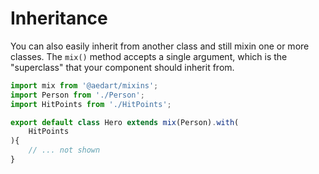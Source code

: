 # Inheritance

You can also easily inherit from another class and still mixin one or more classes.
The `mix()` method accepts a single argument, which is the "superclass" that your component should inherit from. 

```js
import mix from '@aedart/mixins';
import Person from './Person';
import HitPoints from './HitPoints';

export default class Hero extends mix(Person).with(
    HitPoints
){
    // ... not shown
}
```